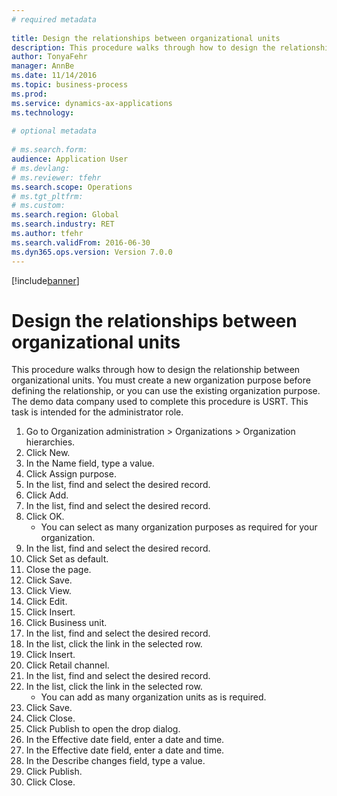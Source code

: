 ```yaml
--- 
# required metadata 
 
title: Design the relationships between organizational units
description: This procedure walks through how to design the relationship between organizational units. 
author: TonyaFehr 
manager: AnnBe 
ms.date: 11/14/2016
ms.topic: business-process 
ms.prod:  
ms.service: dynamics-ax-applications 
ms.technology:  
 
# optional metadata 
 
# ms.search.form:   
audience: Application User 
# ms.devlang:  
# ms.reviewer: tfehr 
ms.search.scope: Operations 
# ms.tgt_pltfrm:  
# ms.custom:  
ms.search.region: Global
ms.search.industry: RET
ms.author: tfehr 
ms.search.validFrom: 2016-06-30 
ms.dyn365.ops.version: Version 7.0.0 
---
```


[!include[banner](../includes/task-guide-banner.md)]

# Design the relationships between organizational units

This procedure walks through how to design the relationship between organizational units. You must create a new organization purpose before defining the relationship, or you can use the existing organization purpose. The demo data company used to complete this procedure is USRT. This task is intended for the administrator role.

1. Go to Organization administration > Organizations > Organization hierarchies.
2. Click New.
3. In the Name field, type a value.
4. Click Assign purpose.
5. In the list, find and select the desired record.
6. Click Add.
7. In the list, find and select the desired record.
8. Click OK.
    * You can select as many organization purposes as required for your organization.  
9. In the list, find and select the desired record.
10. Click Set as default.
11. Close the page.
12. Click Save.
13. Click View.
14. Click Edit.
15. Click Insert.
16. Click Business unit.
17. In the list, find and select the desired record.
18. In the list, click the link in the selected row.
19. Click Insert.
20. Click Retail channel.
21. In the list, find and select the desired record.
22. In the list, click the link in the selected row.
    * You can add as many organization units as is required.  
23. Click Save.
24. Click Close.
25. Click Publish to open the drop dialog.
26. In the Effective date field, enter a date and time.
27. In the Effective date field, enter a date and time.
28. In the Describe changes field, type a value.
29. Click Publish.
30. Click Close.

